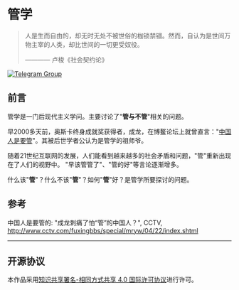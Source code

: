# 管学

> 人是生而自由的，却无时无处不被世俗的枷锁禁锢。然而，自认为是世间万物主宰的人类，却比世间的一切更受奴役。
>
> ———— 卢梭《社会契约论》

[![Telegram Group](https://img.shields.io/endpoint?color=neon&style=flat-square&url=https%3A%2F%2Ftg.sumanjay.workers.dev%2Fguanintg)](https://telegram.dog/guanintg)

## 前言

管学是一门后现代主义学问。主要讨论了"**管与不管**"相关的问题。

早2000多天前，奥斯卡终身成就奖获得者，成龙，在博鳌论坛上就曾直言："[中国人是要管](#ref-1)"。其被后世学者公认为是管学的祖师爷。

随着21世纪互联网的发展，人们能看到越来越多的社会矛盾和问题，"管"重新出现在了人们的视野中。
"早该管管了"、"管的好"等言论逐渐增多。

什么该"**管**"？什么不该"**管**"？如何"**管**"好？是管学所要探讨的问题。

## 参考

<div id="ref-1"></div> 中国人是要管的: "成龙刺痛了怕“管”的中国人？", CCTV, <a href="http://www.cctv.com/fuxingbbs/special/mryw/04/22/index.shtml">http://www.cctv.com/fuxingbbs/special/mryw/04/22/index.shtml</a>

---

## 开源协议

本作品采用[知识共享署名-相同方式共享 4.0 国际许可协议](http://creativecommons.org/licenses/by-sa/4.0/)进行许可。
